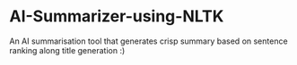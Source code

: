 # AI-Summarizer-using-NLTK
An AI summarisation tool that generates crisp summary based on sentence ranking along title generation :)

